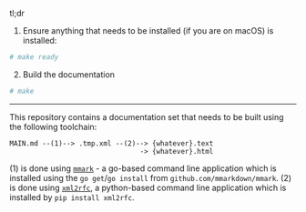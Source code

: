 tl;dr

1. Ensure anything that needs to be installed (if you are on macOS) is installed:
```sh
# make ready
````

2. Build the documentation
```sh
# make
````

---

This repository contains a documentation set that needs to be built using the following toolchain:

~~~ ascii-art
MAIN.md --(1)--> .tmp.xml --(2)--> {whatever}.text
                                -> {whatever}.html
~~~

(1) is done using [`mmark`](https://mmark.miek.nl) - a go-based command line application which is installed using the `go get`/`go install` from `github.com/mmarkdown/mmark`.
(2) is done using [`xml2rfc`](https://xml2rfc.tools.ietf.org), a python-based command line application which is installed by  `pip install xml2rfc`.
